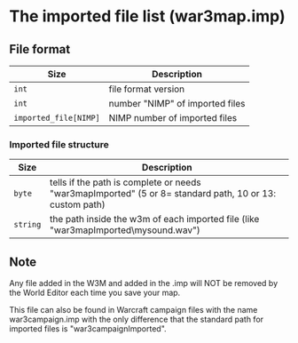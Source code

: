 # The imported file list (war3map.imp)

## File format
| Size | Description |
|-----|-----|
| `int` | file format version |
| `int` | number "NIMP" of imported files |
| `imported_file[NIMP]` | NIMP number of imported files |

### Imported file structure
| Size | Description |
|-----|-----|
| `byte` | tells if the path is complete or needs "war3mapImported\" (5 or 8= standard path, 10 or 13: custom path) |
| `string` | the path inside the w3m of each imported file (like "war3mapImported\mysound.wav") |

## Note
Any file added in the W3M and added in the .imp will NOT be removed by the World Editor each time you save your map.

This file can also be found in Warcraft campaign files with the name war3campaign.imp with the only difference that the standard path for imported files is "war3campaignImported\".
